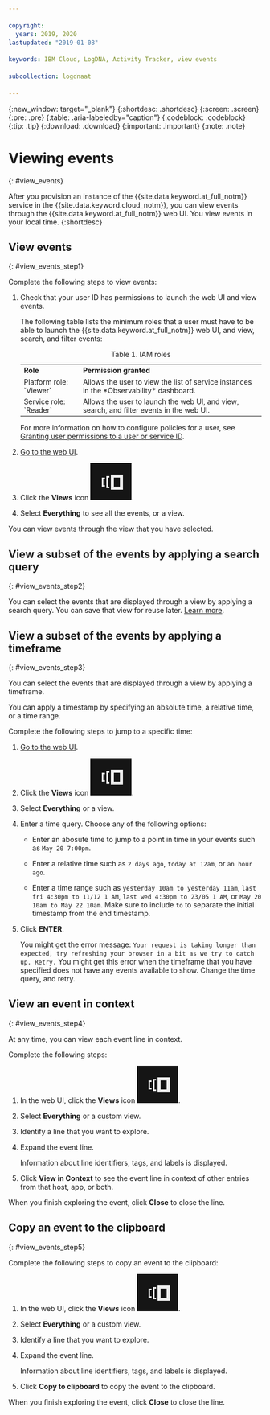 ```yaml
---

copyright:
  years: 2019, 2020
lastupdated: "2019-01-08"

keywords: IBM Cloud, LogDNA, Activity Tracker, view events

subcollection: logdnaat

---
```


{:new_window: target="_blank"}
{:shortdesc: .shortdesc}
{:screen: .screen}
{:pre: .pre}
{:table: .aria-labeledby="caption"}
{:codeblock: .codeblock}
{:tip: .tip}
{:download: .download}
{:important: .important}
{:note: .note}


# Viewing events
{: #view_events}

After you provision an instance of the {{site.data.keyword.at_full_notm}} service in the {{site.data.keyword.cloud_notm}}, you can view events through the {{site.data.keyword.at_full_notm}} web UI. You view events in your local time.
{:shortdesc}


## View events
{: #view_events_step1}

Complete the following steps to view events:

1. Check that your user ID has permissions to launch the web UI and view events. 

    The following table lists the minimum roles that a user must have to be able to launch the {{site.data.keyword.at_full_notm}} web UI, and view, search, and filter events:

    <table>
      <caption>Table 1. IAM roles</caption>
      <tr>
        <th>Role</th>
        <th>Permission granted</th>
      </tr>
      <tr>
        <td>Platform role: `Viewer`</td>
        <td>Allows the user to view the list of service instances in the *Observability* dashboard.</td>
      </tr>
      <tr>
        <td>Service role: `Reader`</td>
        <td>Allows the user to launch the web UI, and view, search, and filter events in the web UI.</td>
      </tr>
    </table>

    For more information on how to configure policies for a user, see [Granting user permissions to a user or service ID](/docs/services/Activity-Tracker-with-LogDNA?topic=logdnaat-iam_view_events#iam_view_events).

2. [Go to the web UI](/docs/services/Activity-Tracker-with-LogDNA?topic=logdnaat-launch#launch).

3. Click the **Views** icon ![Configuration icon](images/views.png).

4. Select **Everything** to see all the events, or a view. 

You can view events through the view that you have selected.



## View a subset of the events by applying a search query
{: #view_events_step2}

You can select the events that are displayed through a view by applying a search query. You can save that view for reuse later. [Learn more](/docs/services/Activity-Tracker-with-LogDNA?topic=logdnaat-views#views_step2).

 


## View a subset of the events by applying a timeframe
{: #view_events_step3}

You can select the events that are displayed through a view by applying a timeframe.

You can apply a timestamp by specifying an absolute time, a relative time, or a time range.

Complete the following steps to jump to a specific time:
1. [Go to the web UI](/docs/services/Activity-Tracker-with-LogDNA?topic=logdnaat-launch#launch).
2. Click the **Views** icon ![Configuration icon](images/views.png).
3. Select **Everything** or a view.
4. Enter a time query. Choose any of the following options:

    * Enter an abosute time to jump to a point in time in your events such as `May 20 7:00pm`.
    
    * Enter a relative time such as `2 days ago`, `today at 12am`, or `an hour ago`.

    * Enter a time range such as `yesterday 10am to yesterday 11am`, `last fri 4:30pm to 11/12 1 AM`, `last wed 4:30pm to 23/05 1 AM`, or `May 20 10am to May 22 10am`. Make sure to include `to` to separate the initial timestamp from the end timestamp.

5. Click **ENTER**.

    You might get the error message: `Your request is taking longer than expected, try refreshing your browser in a bit as we try to catch up. Retry.` You might get this error when the timeframe that you have specified does not have any events available to show. Change the time query, and retry.



## View an event in context
{: #view_events_step4}

At any time, you can view each event line in context.

Complete the following steps: 

1. In the web UI, click the **Views** icon ![Configuration icon](images/views.png "Configuration icon").
2. Select **Everything** or a custom view.
3. Identify a line that you want to explore.
4. Expand the event line. 

    Information about line identifiers, tags, and labels is displayed.

5. Click **View in Context** to see the event line in context of other entries from that host, app, or both.

When you finish exploring the event, click **Close** to close the line.



## Copy an event to the clipboard
{: #view_events_step5}


Complete the following steps to copy an event to the clipboard: 

1. In the web UI, click the **Views** icon ![Configuration icon](images/views.png "Configuration icon").
2. Select **Everything** or a custom view.
3. Identify a line that you want to explore.
4. Expand the event line. 

    Information about line identifiers, tags, and labels is displayed.

5. Click **Copy to clipboard** to copy the event to the clipboard.

When you finish exploring the event, click **Close** to close the line.





